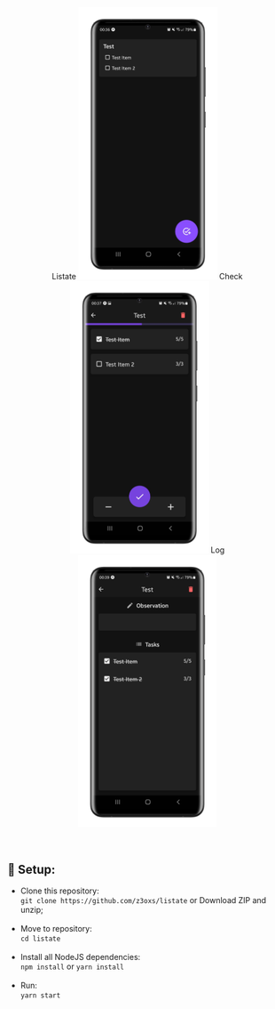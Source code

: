 <div align="center">
    Listate
    <img src="./images/mockup_3.png" width="250" />
    Check
    <img src="./images/mockup_2.png" width="250" />
    Log
    <img src="./images/mockup_1.png" width="250" />
</div>

&nbsp;
## 🔧 Setup:
- Clone this repository:<br>
`git clone https://github.com/z3oxs/listate` or Download ZIP and unzip;<br><br>
- Move to repository:<br>
`cd listate`<br><br>
- Install all NodeJS dependencies:<br>
`npm install` or `yarn install`<br><br>
- Run:<br>
`yarn start`<br>
